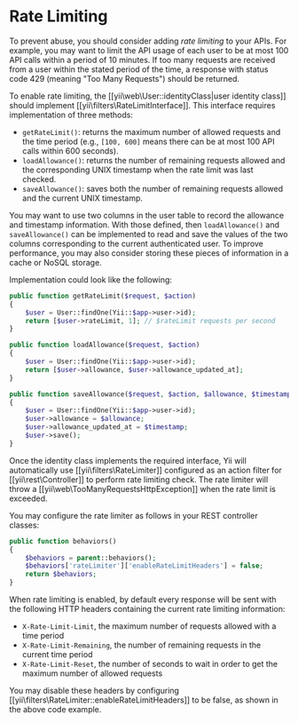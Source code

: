 Rate Limiting
=============

To prevent abuse, you should consider adding *rate limiting* to your APIs. For example, you may want to limit the API usage
of each user to be at most 100 API calls within a period of 10 minutes. If too many requests are received from a user
within the stated period of the time, a response with status code 429 (meaning "Too Many Requests") should be returned.

To enable rate limiting, the [[yii\web\User::identityClass|user identity class]] should implement [[yii\filters\RateLimitInterface]].
This interface requires implementation of three methods:

* `getRateLimit()`: returns the maximum number of allowed requests and the time period (e.g., `[100, 600]` means there can be at most 100 API calls within 600 seconds).
* `loadAllowance()`: returns the number of remaining requests allowed and the corresponding UNIX timestamp
  when the rate limit was last checked.
* `saveAllowance()`: saves both the number of remaining requests allowed and the current UNIX timestamp.

You may want to use two columns in the user table to record the allowance and timestamp information. With those defined,
then `loadAllowance()` and `saveAllowance()` can be implemented to read and save the values
of the two columns corresponding to the current authenticated user. To improve performance, you may also
consider storing these pieces of information in a cache or NoSQL storage.

Implementation could look like the following:

```php
public function getRateLimit($request, $action)
{
    $user = User::findOne(Yii::$app->user->id);
    return [$user->rateLimit, 1]; // $rateLimit requests per second
}

public function loadAllowance($request, $action)
{
    $user = User::findOne(Yii::$app->user->id);
    return [$user->allowance, $user->allowance_updated_at];
}

public function saveAllowance($request, $action, $allowance, $timestamp)
{
    $user = User::findOne(Yii::$app->user->id);
    $user->allowance = $allowance;
    $user->allowance_updated_at = $timestamp;
    $user->save();
}
```

Once the identity class implements the required interface, Yii will automatically use [[yii\filters\RateLimiter]]
configured as an action filter for [[yii\rest\Controller]] to perform rate limiting check. The rate limiter
will throw a [[yii\web\TooManyRequestsHttpException]] when the rate limit is exceeded. 

You may configure the rate limiter
as follows in your REST controller classes:

```php
public function behaviors()
{
    $behaviors = parent::behaviors();
    $behaviors['rateLimiter']['enableRateLimitHeaders'] = false;
    return $behaviors;
}
```

When rate limiting is enabled, by default every response will be sent with the following HTTP headers containing
the current rate limiting information:

* `X-Rate-Limit-Limit`, the maximum number of requests allowed with a time period
* `X-Rate-Limit-Remaining`, the number of remaining requests in the current time period
* `X-Rate-Limit-Reset`, the number of seconds to wait in order to get the maximum number of allowed requests

You may disable these headers by configuring [[yii\filters\RateLimiter::enableRateLimitHeaders]] to be false,
as shown in the above code example.
